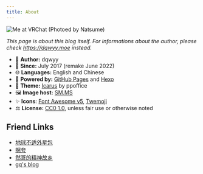 ```yaml
---
title: About
---
```

![Me at VRChat (Photoed by Natsume)](https://s2.loli.net/2022/08/15/59XUpneHPrjTuF1.png)

*This page is about this blog itself. For informations about the author, please check https://dqwyy.moe instead.*

- 👤 **Author:** dqwyy
- 📅 **Since:** July 2017 (remake June 2022)
- 🌐 **Languages:** English and Chinese
- 🔌 **Powered by:** [GitHub Pages](https://pages.github.com/) and [Hexo](https://hexo.io/)
- 🎨 **Theme:** [Icarus](https://github.com/ppoffice/hexo-theme-icarus) by ppoffice
- 🖼️ **Image host:** [SM.MS](https://smms.app)
- ✨ **Icons**: [Font Awesome v5](https://fontawesome.com/), [Twemoji](https://twemoji.maxcdn.com/)
- ⚖️ **License:** [CC0 1.0](https://creativecommons.org/publicdomain/zero/1.0/), unless fair use or otherwise noted

## Friend Links
- [地球不适外星包](https://huajia.163.com/profile/PBZQWbD8)
- [啊夸](https://www.cnblogs.com/Aquakinn/)
- [然哥的精神故乡](https://dennjang.github.io/)
- [gq's blog](https://zgq.ink/)